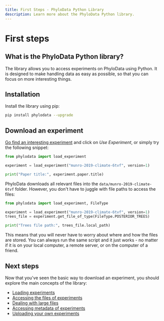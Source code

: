 ```yaml
---
title: First Steps - PhyloData Python Library
description: Learn more about the PhyloData Python library.
---
```


# First steps

## What is the PhyloData Python library?

The library allows you to access experiments on PhyloData using Python. It is designed to make handling data as easy as possible, so that you can focus on more interesting things.

## Installation

Install the library using pip:

```bash
pip install phylodata --upgrade
```

## Download an experiment

[Go find an interesting experiment](/) and click on _Use Experiment_, or simply try the following snippet:

```python
from phylodata import load_experiment

experiment = load_experiment("munro-2019-climate-6tvf", version=1)

print("Paper title:", experiment.paper.title)
```

PhyloData downloads all relevant files into the `data/munro-2019-climate-6tvf` folder. However, you don't have to juggle with file paths to access the files:

```python
from phylodata import load_experiment, FileType

experiment = load_experiment("munro-2019-climate-6tvf", version=1)
trees_file = experiment.get_file_of_type(FileType.POSTERIOR_TREES)

print("Trees file path:", trees_file.local_path)
```

This means that you will never have to worry about where and how the files are stored. You can always run the same script and it just works - no matter if it is on your local computer, a remote server, or on the computer of a friend.

## Next steps

Now that you've seen the basic way to download an experiment, you should explore the main concepts of the library:

- [Loading experiments](/docs/python_downloading_experiments)
- [Accessing the files of experiments](/docs/python_files)
- [Dealing with large files](/docs/python_large_files)
- [Accessing metadata of experiments](/docs/python_metadata)
- [Uploading your own experiments](/docs/python_uploading_experiments)
